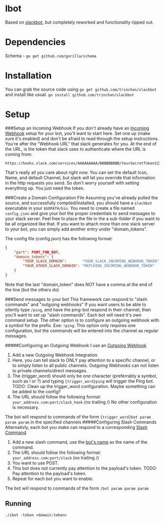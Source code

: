 # Ibot

Based on [slackbot](https://github.com/trinchan/slackbot), but completely reworked and functionality ripped out.



Dependencies
============
Schema  - `go get github.com/gorilla/schema`

Installation
============
You can grab the source code using `go get github.com/trinchan/slackbot` and install like usual. `go install github.com/trinchan/slackbot`

Setup
=====
###Setup an Incoming Webhook
If you don't already have an [Incoming Webhook](https://my.slack.com/services/new/incoming-webhook) setup for your bot, you'll want to start here.  Set one up (make sure it's enabled) and don't be afraid to read through the setup instructions.  You're after the "Webhook URL" that slack generates for you.  At the end of the URL, is the token that slack uses to authenticate where the URL is coming from:
```
https://hooks.slack.com/services/AAAAAAAAA/BBBBBBBBB/YourSecretToken123456789
```
That's really all you care about right now.  You can set the default Icon, Name, and default Channel, but slack will let you override that information in the http requests you send.  So don't worry yourself with setting everything up.  You just need the token.

###Create a Domain Configuration File
Assuming you've already pulled the source, and successfully compiled/installed, you should have a `slackbot` executable in your `$GOPATH/bin`.  You need to create a file named `config.json` and give your bot the proper credentials to send messages to your slack server.  Feel free to place the file in the a sub-folder if you want to be all organized like that.  If you want to attach more than one slack server to your bot, you can simply add another entry under "domain_tokens".

The config file (config.json) has the following format:

```json
{
    "port": PORT_FOR_BOT,
    "domain_tokens": {
        "YOUR_SLACK_DOMAIN":       "YOUR_SLACK_INCOMING_WEBHOOK_TOKEN",
        "YOUR_OTHER_SLACK_DOMAIN": "MATCHING_INCOMING_WEBHOOK_TOKEN"
    }
}
```
Note that the last "domain_token" does NOT have a comma at the end of the line (but the others do)

###Send messages to your bot
This framework can respond to "slash commands" and "outgoing webhooks"  If you want users to be able to silently type `/ping`, and have the ping-bot respond in their channel, then you'll want to set up "slash commands".  Each bot will need it's own command setup.  The other option is to configure an outgoing webhook with a symbol for the prefix. Exe: `!ping`.  This option only requires one configuration, but the commands will be entered into the channel as regular messages.

#####Configuring an Outgoing Webhook
I use an [Outgoing Webhook](https://my.slack.com/services/new/outgoing-webhook)

1. Add a new Outgoing Webhook Integration.
2. Here, you can tell slack to ONLY pay attention to a specific channel, or to simply listen to all public channels.  Outgoing Webhooks can not listen to private channels/direct messages.
3. The {trigger_word} should only be one character (preferrably a symbol, such as ! or ?) and typing `{trigger_word}ping` will trigger the Ping bot.
TODO: Clean up the trigger_word configuration.  Maybe something can be added to the config?
4. The URL should follow the following format: `your_address.com:port/slack_hook` (no trailing /)
No other configuration is necessary.

The bot will respond to commands of the form `{trigger_word}bot param param param` in the specified channels
#####Configuring Slash Commands
Alternativly, each bot you make can respond to a corresponding [Slash Command](https://my.slack.com/services/new/slash-commands).

1. Add a new slash command, use the [bot's name](https://github.com/trinchan/slackbot/tree/master/robots) as the name of the command.
2. The URL should follow the following format: `your_address.com:port/slack` (no trailing /)
3. You want to use POST.
4. This bot does not currently pay attention to the payload's token.
TODO: Pay attention to the payload's token.
5. Repeat for each bot you want to enable.

The bot will respond to commands of the form `/bot param param param`

## Running

`./ibot -token <domain:token>`
